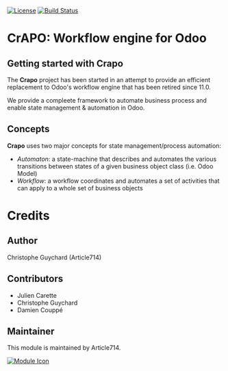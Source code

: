 [![License](https://img.shields.io/badge/licence-LGPL--3-blue.svg)](http://www.gnu.org/licenses/lgpl-3.0-standalone.html)
[![Build Status](https://travis-ci.com/article714/crapo.svg?branch=13.0)](https://travis-ci.com/article714/crapo)

# CrAPO: Workflow engine for Odoo

## Getting started with Crapo

The **Crapo** project has been started in an attempt to provide an efficient replacement to Odoo's workflow engine that has been retired since 11.0.

We provide a compleete framework to automate business process and enable state management & automation in Odoo.

## Concepts

**Crapo** uses two major concepts for state management/process automation:

- _Automaton_: a state-machine that describes and automates the various transitions between states of a given business object class (i.e. Odoo Model)
- _Workflow_: a workflow coordinates and automates a set of activities that can apply to a whole set of business objects

# Credits

## Author

Christophe Guychard (Article714)

## Contributors

- Julien Carette
- Christophe Guychard
- Damien Couppé

## Maintainer

This module is maintained by Article714.

[![Module Icon](https://article714.org/branding/)](https://www.article714.org)
